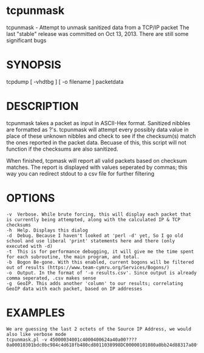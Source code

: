 tcpunmask
=========

tcpunmask - Attempt to unmask sanitized data from a TCP/IP packet
The last "stable" release was committed on Oct 13, 2013. There are still some significant bugs

SYNOPSIS
=========
tcpdump [ -vhdtbg ] [ -o filename ] packetdata

DESCRIPTION
=========
tcpunmask takes a packet as input in ASCII-Hex format. Sanitized nibbles are formatted as ?'s. tcpunmask will attempt every possibly data value in place of these unknown nibbles and check to see if the checksum(s) match the ones reported in the packet data. Becuase of this, this script will not function if the checksums are also sanitized.

When finished, tcpmask will report all valid packets based on checksum matches. The report is displayed with values seperated by commas; this way you can redirect stdout to a csv file for further filtering

OPTIONS
=========
	-v	Verbose. While brute forcing, this will display each packet that is currently being attempted, along with the calculated IP & TCP checksums
	-h	Help. Displays this dialog
	-d	Debug. Because I haven't looked at 'perl -d' yet, So I go old school and use liberal 'print' statements here and there (only executed with -d)
	-t	This is for performance debugging, it will give me the time spent for each subroutine, the main program, and total.
	-b	Bogon Be-gone. With this enabled, current bogons will be filtered out of results (https://www.team-cymru.org/Services/Bogons/)
	-o	Output. In the format of '-o results.csv'. Since output is already comma seperated, .csv makes sense
	-g	GeoIP. This adds another 'column' to our results; correlating GeoIP data with each packet, based on IP addresses

EXAMPLES
=========
	We are guessing the last 2 octets of the Source IP Address, we would also like verbose mode
	tcpunmask.pl -v 45000034001c4000400624a40a00????0a00010301bdc0bc984c4d618fb480cd8011038998DC00000101080a0bb24d88317a80f4
